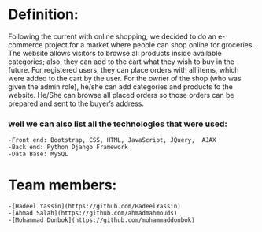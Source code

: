 
# Definition:
  Following the current with online shopping, we decided to do an e-commerce project for a market where people can shop online for groceries. 
  The website allows visitors to browse all products inside available categories; also, they can add to the cart what they wish to buy in the future.
  For registered users, they can place orders with all items, which were added to the cart by the user.
  For the owner of the shop (who was given the admin role), he/she can add categories and products to the website.
  He/She can browse all placed orders so those orders can be prepared and sent to the buyer’s address.
  
  ### well we can also list all the technologies that were used:
    -Front end: Bootstrap, CSS, HTML, JavaScript, JQuery,  AJAX
    -Back end: Python Django Framework
    -Data Base: MySQL 
    
 # Team members:
    -[Hadeel Yassin](https://github.com/HadeelYassin) 
    -[Ahmad Salah](https://github.com/ahmadmahmouds)
    -[Mohammad Donbok](https://github.com/mohammaddonbok)
